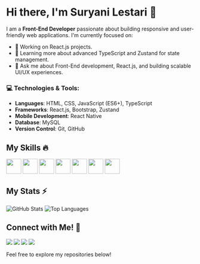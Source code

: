 # Hi there, I'm Suryani Lestari 👋

I am a **Front-End Developer** passionate about building responsive and user-friendly web applications. I'm currently focused on:

- 🔭 Working on React.js projects.
- 🌱 Learning more about advanced TypeScript and Zustand for state management.
- 💬 Ask me about Front-End development, React.js, and building scalable UI/UX experiences.

### 💻 Technologies & Tools:
- **Languages**: HTML, CSS, JavaScript (ES6+), TypeScript
- **Frameworks**: React.js, Bootstrap, Zustand
- **Mobile Development**: React Native
- **Database**: MySQL
- **Version Control**: Git, GitHub

## My Skills 🔥
<p align="left">
  <img src="https://cdn.jsdelivr.net/gh/devicons/devicon/icons/javascript/javascript-original.svg" width="40" height="40"/>
  <img src="https://cdn.jsdelivr.net/gh/devicons/devicon/icons/typescript/typescript-original.svg" width="40" height="40"/>
  <img src="https://cdn.jsdelivr.net/gh/devicons/devicon/icons/nodejs/nodejs-original.svg" width="40" height="40"/>
  <img src="https://cdn.jsdelivr.net/gh/devicons/devicon/icons/react/react-original.svg" width="40" height="40"/>
  <img src="https://cdn.jsdelivr.net/gh/devicons/devicon/icons/bootstrap/bootstrap-original.svg" width="40" height="40"/>
  <img src="https://cdn.jsdelivr.net/gh/devicons/devicon/icons/mysql/mysql-original.svg" width="40" height="40"/>
  <img src="https://cdn.jsdelivr.net/gh/devicons/devicon/icons/git/git-original.svg" width="40" height="40"/>
</p>

## My Stats ⚡

![GitHub Stats](https://github-readme-stats.vercel.app/api?username=sles1401&show_icons=true&theme=dark&count_private=true)
![Top Languages](https://github-readme-stats.vercel.app/api/top-langs/?username=sles1401&layout=compact&theme=dark)

## Connect with Me! 🤝
<p align="left">
  <a href="mailto:suryanilestari123@gmail.com"><img src="https://img.shields.io/badge/Gmail-D14836?style=for-the-badge&logo=gmail&logoColor=white"/></a>
  <a href="https://www.linkedin.com/in/suryani-lestari/"><img src="https://img.shields.io/badge/LinkedIn-0077B5?style=for-the-badge&logo=linkedin&logoColor=white"/></a>
  <a href="https://discord.com/users/sles1401"><img src="https://img.shields.io/badge/Discord-7289DA?style=for-the-badge&logo=discord&logoColor=white"/></a>
  <a href="https://www.instagram.com/sles1401/"><img src="https://img.shields.io/badge/Instagram-E4405F?style=for-the-badge&logo=instagram&logoColor=white"/></a>
</p>


Feel free to explore my repositories below!
